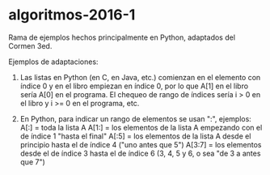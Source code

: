 # algoritmos-2016-1

Rama de ejemplos hechos principalmente en Python, adaptados del Cormen 3ed.

Ejemplos de adaptaciones:

1. Las listas en Python (en C, en Java, etc.) comienzan en el elemento con
índice 0 y en el libro empiezan en índice 0, por lo que A[1] en el libro sería
A[0] en el programa. El chequeo de rango de índices sería i > 0 en el libro y
i >= 0 en el programa, etc.

2. En Python, para indicar un rango de elementos se usan ":", ejemplos:
A[:] = toda la lista A
A[1:] = los elementos de la lista A empezando con el de índice 1 "hasta el final"
A[:5] = los elementos de la lista A desde el principio hasta el de índice 4 ("uno
        antes que 5")
A[3:7] = los elementos desde el de índice 3 hasta el de índice 6 (3, 4, 5 y 6, o sea
        "de 3 a antes que 7")